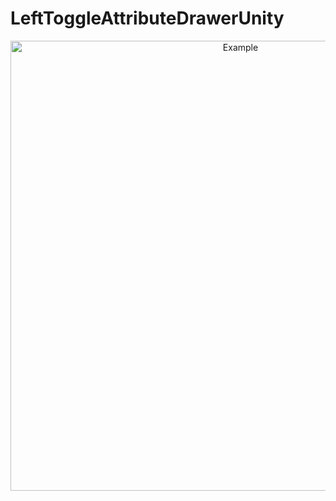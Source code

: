# LeftToggleAttributeDrawerUnity
<p align="center">
  <img src="https://github.com/sverdegd/LeftToggleAttributeDrawerUnity/blob/master/ReadmeImages/leftToggleAD.png" width="720" title="Example">
 </p>

